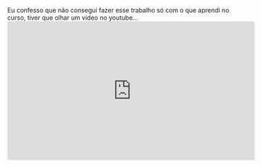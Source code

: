 Eu confesso que não consegui fazer esse trabalho só com o que aprendi no curso, tiver que olhar um video no youtube... <iframe width="560" height="315" src="https://www.youtube.com/embed/P_0UBuRk25Y?si=-_XmDMQPEqcrIW8g" title="YouTube video player" frameborder="0" allow="accelerometer; autoplay; clipboard-write; encrypted-media; gyroscope; picture-in-picture; web-share" allowfullscreen></iframe>